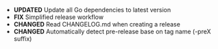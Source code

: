- **UPDATED** Update all Go dependencies to latest version
- **FIX** Simplified release workflow
- **CHANGED** Read CHANGELOG.md when creating a release
- **CHANGED** Automatically detect pre-release base on tag name (-preX suffix)
